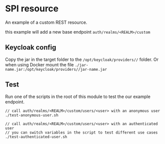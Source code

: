 # SPI resource

An example of a custom REST resource.

this example will add a new base endpoint `auth/realms/<REALM>/custom`

## Keycloak config

Copy the jar in the target folder to the `/opt/keycloak/providers//` folder.
Or when using Docker mount the file `./jar-name.jar:/opt/keycloak/providers//jar-name.jar`

## Test

Run one of the scripts in the root of this module to test the our example endpoint.

    // call auth/realms/<REALM>/custom/users/<user> with an anonymous user
    ./test-anonymous-user.sh
    
    // call auth/realms/<REALM>/custom/users/<user> with an authenticated user
    // you can switch variables in the script to test different use cases
    ./test-authenticated-user.sh
